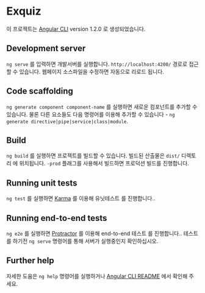 # Exquiz

이 프로젝트는 [Angular CLI](https://github.com/angular/angular-cli) version 1.2.0 로 생성되었습니다.

## Development server

`ng serve` 를 입력하면 개발서버를 실행합니다. `http://localhost:4200/` 경로로 접근할 수 있습니다. 웹페이지 소스파일을 수정하면 자동으로 리로드 됩니다.

## Code scaffolding

`ng generate component component-name` 를 실행하면 새로운 컴포넌트를 추가할 수 있습니다. 물론 다른 요소들도 다음 명령어를 이용해 추가할 수 있습니다 - `ng generate directive|pipe|service|class|module`.

## Build

`ng build` 를 실행하면 프로젝트를 빌드할 수 있습니다. 빌드된 산출물은 `dist/` 디렉토리 에 위치됩니다. `-prod` 플래그를 사용해서 빌드하면 프로덕션 빌드를 진행합니다.

## Running unit tests

`ng test` 를 실행하면 [Karma](https://karma-runner.github.io) 를 이용해 유닛테스트 를 진행합니다..

## Running end-to-end tests

`ng e2e` 를 실행하면 [Protractor](http://www.protractortest.org/) 를 이용해 end-to-end 테스트 를 진행합니다..
테스트를 하기전 `ng serve` 명령어를 통해 서버가 실행중인지 확인하십시오.

## Further help

자세한 도움은 `ng help` 명령어를 실행하거나 [Angular CLI README](https://github.com/angular/angular-cli/blob/master/README.md) 에서 확인해 주세요.
